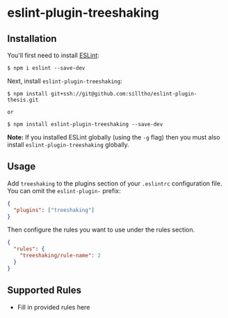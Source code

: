 # eslint-plugin-treeshaking

## Installation

You'll first need to install [ESLint](http://eslint.org):

```
$ npm i eslint --save-dev
```

Next, install `eslint-plugin-treeshaking`:

```
$ npm install git+ssh://git@github.com:silltho/eslint-plugin-thesis.git

or

$ npm install eslint-plugin-treeshaking --save-dev
```

**Note:** If you installed ESLint globally (using the `-g` flag) then you must also install `eslint-plugin-treeshaking` globally.

## Usage

Add `treeshaking` to the plugins section of your `.eslintrc` configuration file. You can omit the `eslint-plugin-` prefix:

```json
{
  "plugins": ["treeshaking"]
}
```

Then configure the rules you want to use under the rules section.

```json
{
  "rules": {
    "treeshaking/rule-name": 2
  }
}
```

## Supported Rules

* Fill in provided rules here
